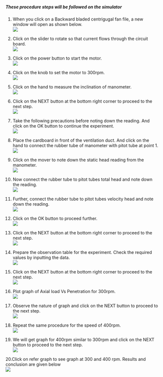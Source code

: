 ##### These procedure steps will be followed on the simulator

1. When you click on a Backward bladed centrigugal fan file, a new window will open as shown below.<br>
<img src="images/k1.png"><br>

2. Click on the slider to rotate so that current flows through the circuit board.<br>
<img src="images/k2.png"><br>

3. Click on the power button to start the motor. <br>
<img src="images/k3.png"><br>

4. Click on the knob to set the motor to 300rpm.<br>
<img src="images/k4.png"><br>

5. Click on the hand to measure the inclination of manometer.<br>
<img src="images/k5.png"><br>

6. Click on the NEXT button at the bottom right corner to proceed to the next step.<br>
<img src="images/k6.png"><br>

7. Take the following precautions before noting down the reading. And click on the OK button to continue the experiment.<br>
<img src="images/k7.png"><br>

8. Place the cardboard in front of the ventilation duct. And click on the hand to connect the rubber tube of manometer with pitot tube at point 1.<br>
<img src="images/k8.png"><br>

9. Click on the mover to note down the static head reading from the manometer.<br>
<img src="images/k9.png"><br>

10. Now connect the rubber tube to pitot tubes total head and note down the reading.<br>
<img src="images/k10.png"><br>

11. Further, connect the rubber tube to pitot tubes velocity head and note down the reading.<br>
<img src="images/k11.png"><br>

12. Click on the OK button to proceed further. <br>
<img src="images/k12.png"><br>

13. Click on the NEXT button at the bottom right corner to proceed to the next step.<br>
<img src="images/k13.png"><br>

14. Prepare the observation table for the experiment. Check the required values by inputting the data.<br>
<img src="images/k14.png"><br>

15. Click on the NEXT button at the bottom right corner to proceed to the next step.<br>
<img src="images/k15.png"><br>

16. Plot graph of Axial load Vs Penetration for 300rpm.<br>
<img src="images/k16.png"><br>

17. Observe the nature of graph and click on the NEXT button to proceed to the next step.<br>
<img src="images/k17.png"><br>

18. Repeat the same procedure for the speed of 400rpm.<br>
<img src="images/k18.png"><br>

19. We will get graph for 400rpm similar to 300rpm and click on the NEXT button to proceed to the next step.<br>
<img src="images/k19.png"><br>

20.Click on refer graph to see graph at 300 and 400 rpm. Results and conclusion are given below<br>
<img src="images/k20.png"><br>

